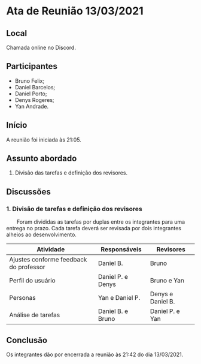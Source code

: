 # Ata de Reunião 13/03/2021

## Local

Chamada online no Discord.

## Participantes
- Bruno Felix;
- Daniel Barcelos;
- Daniel Porto;
- Denys Rogeres;
- Yan Andrade.

## Início

A reunião foi iniciada às 21:05.

## Assunto abordado

1. Divisão das tarefas e definição dos revisores.

## Discussões

### 1. Divisão de tarefas e definição dos revisores
&emsp;&emsp;Foram divididas as tarefas por duplas entre os integrantes para uma entrega no prazo. Cada tarefa deverá ser revisada por dois integrantes alheios ao desenvolvimento. 

| Atividade | Responsáveis | Revisores |
|--|--|--|
|Ajustes conforme feedback do professor| Daniel B. | Bruno |
| Perfil do usuário | Daniel P. e Denys | Bruno e Yan |
| Personas | Yan e Daniel P. | Denys e Daniel B. |
| Análise de tarefas | Daniel B. e Bruno | Daniel P. e Yan |

## Conclusão
Os integrantes dão por encerrada a reunião às 21:42 do dia 13/03/2021.
